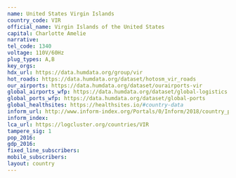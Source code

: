 ```yaml
---
name: United States Virgin Islands
country_code: VIR
official_name: Virgin Islands of the United States
capital: Charlotte Amelie
narrative:
tel_code: 1340
voltage: 110V/60Hz
plug_types: A,B
key_orgs:
hdx_url: https://data.humdata.org/group/vir
hot_roads: https://data.humdata.org/dataset/hotosm_vir_roads
our_airports: https://data.humdata.org/dataset/ourairports-vir
global_airports_wfp: https://data.humdata.org/dataset/global-logistics
global_ports_wfp: https://data.humdata.org/dataset/global-ports
global_healthsites: https://healthsites.io/#country-data
inform_url: http://www.inform-index.org/Portals/0/Inform/2018/country_profiles/VIR.pdf
inform_index:
lca_url: https://logcluster.org/countries/VIR
tampere_sig: 1
pop_2016:
gdp_2016:
fixed_line_subscribers:
mobile_subscribers:
layout: country
---
```

